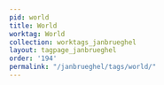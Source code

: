 ```yaml
---
pid: world
title: World
worktag: World
collection: worktags_janbrueghel
layout: tagpage_janbrueghel
order: '194'
permalink: "/janbrueghel/tags/world/"
---
```

